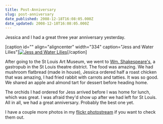 ```yaml
---
title: Post-Anniversary
slug: post-anniversary
date_published: 2008-12-18T16:08:05.000Z
date_updated: 2008-12-18T16:08:05.000Z
---
```


Jessica and I had a great three year anniversary yesterday.

[caption id="" align="aligncenter" width="334" caption="Jess and Water Lilies"][![Jess and Water Lilies](http://farm4.static.flickr.com/3104/3118680936_973ba03ea8.jpg)](http://www.flickr.com/photos/asilentthing/3118680936/)[/caption]

After going to the St Louis Art Museum, we went to [Wm. Shakespeare's](http://www.gastropubstl.com), a gastropub in the St Louis theatre district. The food was amazing. We had mushroom flatbread (made in house), Jessica ordered half a roast chicken that was amazing, I had fried rabbit with carrots and tatties. It was so good. We shared an apple and almond tart for dessert before heading home.

The orchids I had ordered for Jess arrived before I was home for lunch, which was great. I was afraid they'd show up after we had left for St Louis. All in all, we had a great anniversary. Probably the best one yet.

I have a couple more photos in my [flickr photostream](http://www.flickr.com/photos/asilentthing) if you want to check them out.

